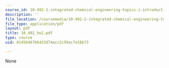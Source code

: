 ```yaml
---
course_id: 10-492-2-integrated-chemical-engineering-topics-i-introduction-to-biocatalysis-fall-2004
description: ''
file_location: /coursemedia/10-492-2-integrated-chemical-engineering-topics-i-introduction-to-biocatalysis-fall-2004/0145646766433d74acc2c59ac7e18b73_10_492_hw1.pdf
file_type: application/pdf
layout: pdf
title: 10_492_hw1.pdf
type: course
uid: 0145646766433d74acc2c59ac7e18b73

---
```

None